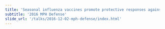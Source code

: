 ```yaml
---
title: 'Seasonal influenza vaccines promote protective responses against historical strains.'
subtitle: '2016 MPH Defense'
slide_url: '/talks/2016-12-02-mph-defense/index.html'
---
```

